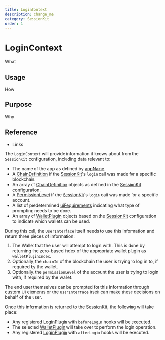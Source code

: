 ```yaml
---
title: LoginContext
description: change_me
category: SessionKit
order: 1
---
```


# LoginContext

What

## Usage

How

## Purpose

Why

## Reference

- Links

The `LoginContext` will provide information it knows about from the `SessionKit` configuration, including data relevant to:

- The name of the app as defined by [appName](#).
- A [ChainDefinition](#) if the [SessionKit](#)'s `login` call was made for a specific blockchain.
- An array of [ChainDefinition](#) objects as defined in the [SessionKit](#) configuration.
- A [PermissionLevel](#) if the [SessionKit](#)'s `login` call was made for a specific account.
- A list of predetermined [uiRequirements](#) indicating what type of prompting needs to be done.
- An array of [WalletPlugin](#) objects based on the [SessionKit](#) configuration to indicate which wallets can be used.

During this call, the `UserInterface` itself needs to use this information and return three pieces of information:

1. The Wallet that the user will attempt to login with. This is done by returning the zero-based index of the appropriate wallet plugin as `walletPluginIndex`.
2. Optionally, the `chainId` of the blockchain the user is trying to log in to, if required by the wallet.
3. Optionally, the `permissionLevel` of the account the user is trying to login with, if required by the wallet.

The end user themselves can be prompted for this information through custom UI elements or the `UserInterface` itself can make these decisions on behalf of the user.

Once this information is returned to the [SessionKit](#), the following will take place:

- Any registered [LoginPlugin](#) with `beforeLogin` hooks will be executed.
- The selected [WalletPlugin](#) will take over to perform the login operation.
- Any registered [LoginPlugin](#) with `afterLogin` hooks will be executed.
